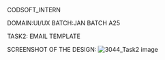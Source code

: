 CODSOFT_INTERN

DOMAIN:UI/UX 
BATCH:JAN BATCH A25

TASK2: EMAIL TEMPLATE

SCREENSHOT OF THE DESIGN:
![3044_Task2 image](https://github.com/kanagavel0803/CODSOFT_INTERN/assets/119473067/cf8fb6cb-552f-401c-8690-fcd9e2ad4fdc)
